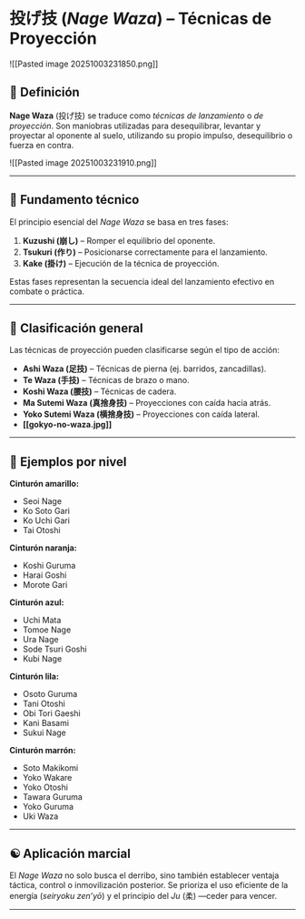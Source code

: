 
#  投げ技 (*Nage Waza*) – Técnicas de Proyección

![[Pasted image 20251003231850.png]]

## 📖 Definición

**Nage Waza** (投げ技) se traduce como *técnicas de lanzamiento* o *de proyección*. Son maniobras utilizadas para desequilibrar, levantar y proyectar al oponente al suelo, 
utilizando su propio impulso, desequilibrio o fuerza en contra.

![[Pasted image 20251003231910.png]]


---

## 🧠 Fundamento técnico

El principio esencial del *Nage Waza* se basa en tres fases:

1. **Kuzushi (崩し)** – Romper el equilibrio del oponente.
2. **Tsukuri (作り)** – Posicionarse correctamente para el lanzamiento.
3. **Kake (掛け)** – Ejecución de la técnica de proyección.

Estas fases representan la secuencia ideal del lanzamiento efectivo en combate o práctica.

---

## 📌 Clasificación general

Las técnicas de proyección pueden clasificarse según el tipo de acción:

- **Ashi Waza (足技)** – Técnicas de pierna (ej. barridos, zancadillas).
- **Te Waza (手技)** – Técnicas de brazo o mano.
- **Koshi Waza (腰技)** – Técnicas de cadera.
- **Ma Sutemi Waza (真捨身技)** – Proyecciones con caída hacia atrás.
- **Yoko Sutemi Waza (横捨身技)** – Proyecciones con caída lateral.
- **[[gokyo-no-waza.jpg]]**

---

## 🧾 Ejemplos por nivel

**Cinturón amarillo:**
- Seoi Nage
- Ko Soto Gari
- Ko Uchi Gari
- Tai Otoshi

**Cinturón naranja:**
- Koshi Guruma
- Harai Goshi
- Morote Gari

**Cinturón azul:**
- Uchi Mata
- Tomoe Nage
- Ura Nage
- Sode Tsuri Goshi
- Kubi Nage

**Cinturón lila:**
- Osoto Guruma
- Tani Otoshi
- Obi Tori Gaeshi
- Kani Basami
- Sukui Nage

**Cinturón marrón:**
- Soto Makikomi
- Yoko Wakare
- Yoko Otoshi
- Tawara Guruma
- Yoko Guruma
- Uki Waza

---

## ☯️ Aplicación marcial

El *Nage Waza* no solo busca el derribo, sino también establecer ventaja táctica, control o inmovilización posterior. Se prioriza el uso eficiente de la energía (*seiryoku zen’yō*) y el principio del *Ju* (柔) —ceder para vencer.

---

